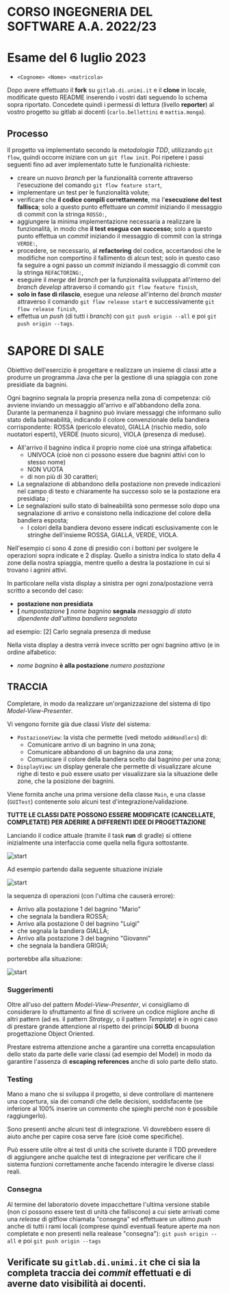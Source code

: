 # CORSO INGEGNERIA DEL SOFTWARE A.A. 2022/23

# Esame del 6 luglio 2023

* `<Cognome> <Nome> <matricola>`

Dopo avere effettuato il **fork** su `gitlab.di.unimi.it` e il **clone** in
locale, modificate questo README
inserendo i vostri dati seguendo lo schema sopra riportato.
Concedete quindi i permessi di lettura (livello **reporter**) al vostro progetto su gitlab ai
docenti (`carlo.bellettini` e `mattia.monga`).

## Processo

Il progetto va implementato secondo la *metodologia TDD*, utilizzando `git flow`, quindi occorre iniziare con un `git flow init`.
Poi ripetere i passi seguenti fino ad aver implementato tutte le funzionalità richieste:

* creare un nuovo *branch* per la funzionalità corrente attraverso l'esecuzione del comando `git flow feature start`,
* implementare un test per le funzionalità volute;
* verificare che **il codice compili correttamente**, ma l'**esecuzione del test fallisca**;
  solo a questo punto effettuare un *commit* iniziando il messaggio di commit con la stringa `ROSSO:`,
* aggiungere la minima implementazione necessaria a realizzare la funzionalità, in modo che **il
  test esegua con successo**; solo a questo punto
  effettua un *commit* iniziando il messaggio di commit con la stringa `VERDE:`,
* procedere, se necessario, al **refactoring** del codice, accertandosi che le modifiche non
  comportino il fallimento di alcun test; solo in questo caso fa seguire a ogni
  passo un *commit* iniziando il messaggio di commit con la stringa `REFACTORING:`,
* eseguire il *merge* del *branch* per la funzionalità sviluppata all'interno del *branch develop*
  attraverso il comando `git flow feature finish`,
* **solo in fase di rilascio**, esegue una *release* all'interno del *branch master* attraverso il comando `git flow release start` e successivamente `git flow release finish`,
* effettua un *push* (di tutti i *branch*) con `git push origin --all` e poi `git push origin --tags`.

# SAPORE DI SALE

Obiettivo dell'esercizio è progettare e realizzare un insieme di classi atte a
produrre un programma Java che per la gestione di una spiaggia con zone
presidiate da bagnini.

Ogni bagnino segnala la propria presenza nella zona di competenza: ciò avviene
inviando un messaggio all'arrivo e all'abbandono della zona. Durante la
permanenza il bagnino può inviare messaggi che informano sullo stato della
balneabilità, indicando il colore convenzionale della bandiera corrispondente:
ROSSA (pericolo elevato), GIALLA (rischio medio, solo nuotatori esperti), VERDE
(nuoto sicuro), VIOLA (presenza di meduse).

- All'arrivo il bagnino indica il proprio nome cioè una stringa alfabetica:
  -  UNIVOCA (cioè non ci possono essere due bagnini attivi con lo stesso nome) 
  -  NON VUOTA
  -  di non più di 30 caratteri;
- La segnalazione di abbandono della postazione non prevede indicazioni nel campo di testo e chiaramente ha successo solo se la postazione era presidiata ;
- Le segnalazioni sullo stato di balneabilità 
  sono permesse solo dopo una segnalazione di arrivo e consistono nella indicazione del colore della bandiera esposta;
  - I colori della bandiera devono essere indicati esclusivamente con le stringhe
    dell'insieme ROSSA, GIALLA, VERDE, VIOLA.


Nell'esempio ci sono 4 zone di presidio con i bottoni per svolgere le operazioni sopra indicate
e 2 display.
Quello a sinistra indica lo
stato della 4 zone della nostra spiaggia, mentre quello a destra la postazione in cui si trovano i agnini attivi. 

In particolare nella vista display a sinistra per ogni zona/postazione verrà scritto a secondo del caso:
- **postazione non presidiata**
- **\[**  _numpostazione_ **\]** _nome bagnino_  **segnala**  _messaggio di stato dipendente dall'ultima bandiera segnalata_

ad esempio: [2] Carlo segnala presenza di meduse


Nella vista display a destra verrà invece scritto per ogni bagnino attivo (e in ordine alfabetico:
- _nome bagnino_  **è alla postazione**  _numero postazione_



## TRACCIA

Completare, in modo da realizzare un'organizzazione del sistema di tipo
*Model-View-Presenter*.



Vi vengono fornite già due classi *Viste* del sistema:

- `PostazioneView`: la vista che permette (vedi metodo `addHandlers`) di:
  - Comunicare arrivo di un bagnino in una zona;
  - Comunicare abbandono di un bagnino da una zona;
  - Comunicare il colore della bandiera scelto dal bagnino per una zona;
- `DisplayView`: un display generale che permette di visualizzare alcune righe
  di testo e può essere usato per visualizzare sia la situazione delle zone, che la posizione dei bagnini.


Viene fornita anche una prima versione della classe `Main`, e una classe (`GUITest`) contenente solo alcuni test d'integrazione/validazione.

**TUTTE LE CLASSI DATE POSSONO ESSERE MODIFICATE (CANCELLATE, COMPLETATE) PER
ADERIRE A DIFFERENTI IDEE DI
PROGETTAZIONE**

Lanciando il codice attuale (tramite il task **run** di gradle) si ottiene inizialmente una
interfaccia come quella nella figura sottostante.

![start](img_0.png)


Ad esempio partendo dalla seguente situazione iniziale

![start](img_1.png)

la sequenza di operazioni (con l'ultima che causerà errore):
- Arrivo alla postazione 1 del bagnino "Mario"
- che segnala la bandiera ROSSA;
- Arrivo alla postazione 0 del bagnino "Luigi"
- che segnala la bandiera GIALLA;
- Arrivo alla postazione 3 del bagnino "Giovanni"
- che segnala la bandiera GRIGIA;

porterebbe alla  situazione:

![start](img_2.png)


### Suggerimenti

Oltre all'uso del pattern _Model-View-Presenter_, vi consigliamo di considerare
lo sfruttamento
al fine di scrivere un codice migliore anche di altri pattern (ad es. il pattern
_Strategy_, o il pattern _Template_) e in
ogni caso di prestare grande attenzione al rispetto dei principi **SOLID** di
buona progettazione Object Oriented.

Prestare estrema attenzione anche a garantire una corretta encapsulation dello
stato da parte delle varie classi (ad
esempio del Model) in modo da garantire l'assenza di **escaping references**  anche di
solo parte dello stato.

### Testing

Mano a mano che si sviluppa il progetto, si deve controllare di mantenere una
copertura, sia dei comandi che delle
decisioni, soddisfacente (se inferiore al 100% inserire un commento che spieghi
perché non è possibile raggiungerlo).

Sono presenti anche alcuni test di integrazione.
Vi dovrebbero essere di aiuto anche per capire cosa serve fare (cioè come
specifiche).

Può essere utile oltre ai test di unità che scrivete durante il TDD prevedere di aggiungere anche qualche test di
integrazione per verificare che il sistema funzioni correttamente anche facendo interagire le diverse classi reali.

### Consegna

Al termine del laboratorio dovete impacchettare l'ultima versione stabile (non ci possono essere test di unità che
falliscono) a cui siete arrivati come una _release_ di gitflow chiamata
"consegna" ed effettuare un ultimo *push* anche di tutti i rami locali (comprese quindi eventuali feature aperte ma non
completate e non presenti nella realease "consegna"):
`git push origin --all` e poi `git push origin --tags`

## **Verificate su `gitlab.di.unimi.it`** che ci sia la completa traccia dei *commit* effettuati e di averne dato visibilità ai docenti.

